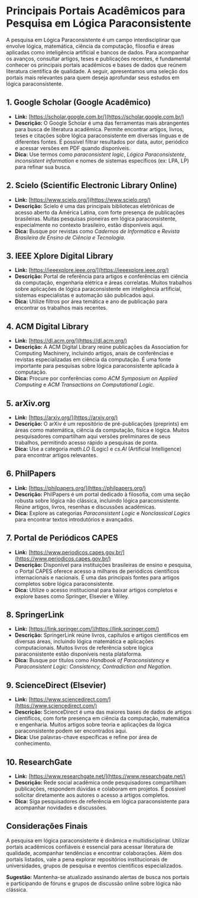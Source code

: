 
# Principais Portais Acadêmicos para Pesquisa em Lógica Paraconsistente

A pesquisa em Lógica Paraconsistente é um campo interdisciplinar que envolve lógica, matemática, ciência da computação, filosofia e áreas aplicadas como inteligência artificial e bancos de dados. Para acompanhar os avanços, consultar artigos, teses e publicações recentes, é fundamental conhecer os principais portais acadêmicos e bases de dados que reúnem literatura científica de qualidade. A seguir, apresentamos uma seleção dos portais mais relevantes para quem deseja aprofundar seus estudos em lógica paraconsistente.



## 1. **Google Scholar (Google Acadêmico)**
- **Link:** [https://scholar.google.com.br/](https://scholar.google.com.br/)
- **Descrição:** O Google Scholar é uma das ferramentas mais abrangentes para busca de literatura acadêmica. Permite encontrar artigos, livros, teses e citações sobre lógica paraconsistente em diversas línguas e de diferentes fontes. É possível filtrar resultados por data, autor, periódico e acessar versões em PDF quando disponíveis.
- **Dica:** Use termos como *paraconsistent logic*, *Lógica Paraconsistente*, *inconsistent information* e nomes de sistemas específicos (ex: LPA, LP) para refinar sua busca.



## 2. **Scielo (Scientific Electronic Library Online)**
- **Link:** [https://www.scielo.org/](https://www.scielo.org/)
- **Descrição:** Scielo é uma das principais bibliotecas eletrônicas de acesso aberto da América Latina, com forte presença de publicações brasileiras. Muitas pesquisas pioneiras em lógica paraconsistente, especialmente no contexto brasileiro, estão disponíveis aqui.
- **Dica:** Busque por revistas como *Cadernos de Informática* e *Revista Brasileira de Ensino de Ciência e Tecnologia*.



## 3. **IEEE Xplore Digital Library**
- **Link:** [https://ieeexplore.ieee.org/](https://ieeexplore.ieee.org/)
- **Descrição:** Portal de referência para artigos e conferências em ciência da computação, engenharia elétrica e áreas correlatas. Muitos trabalhos sobre aplicações de lógica paraconsistente em inteligência artificial, sistemas especialistas e automação são publicados aqui.
- **Dica:** Utilize filtros por área temática e ano de publicação para encontrar os trabalhos mais recentes.



## 4. **ACM Digital Library**
- **Link:** [https://dl.acm.org/](https://dl.acm.org/)
- **Descrição:** A ACM Digital Library reúne publicações da Association for Computing Machinery, incluindo artigos, anais de conferências e revistas especializadas em ciência da computação. É uma fonte importante para pesquisas sobre lógica paraconsistente aplicada à computação.
- **Dica:** Procure por conferências como *ACM Symposium on Applied Computing* e *ACM Transactions on Computational Logic*.



## 5. **arXiv.org**
- **Link:** [https://arxiv.org/](https://arxiv.org/)
- **Descrição:** O arXiv é um repositório de pré-publicações (preprints) em áreas como matemática, ciência da computação, física e lógica. Muitos pesquisadores compartilham aqui versões preliminares de seus trabalhos, permitindo acesso rápido a pesquisas de ponta.
- **Dica:** Use a categoria *math.LO* (Logic) e *cs.AI* (Artificial Intelligence) para encontrar artigos relevantes.



## 6. **PhilPapers**
- **Link:** [https://philpapers.org/](https://philpapers.org/)
- **Descrição:** PhilPapers é um portal dedicado à filosofia, com uma seção robusta sobre lógica não clássica, incluindo lógica paraconsistente. Reúne artigos, livros, resenhas e discussões acadêmicas.
- **Dica:** Explore as categorias *Paraconsistent Logic* e *Nonclassical Logics* para encontrar textos introdutórios e avançados.



## 7. **Portal de Periódicos CAPES**
- **Link:** [https://www.periodicos.capes.gov.br/](https://www.periodicos.capes.gov.br/)
- **Descrição:** Disponível para instituições brasileiras de ensino e pesquisa, o Portal CAPES oferece acesso a milhares de periódicos científicos internacionais e nacionais. É uma das principais fontes para artigos completos sobre lógica paraconsistente.
- **Dica:** Utilize o acesso institucional para baixar artigos completos e explore bases como Springer, Elsevier e Wiley.



## 8. **SpringerLink**
- **Link:** [https://link.springer.com/](https://link.springer.com/)
- **Descrição:** SpringerLink reúne livros, capítulos e artigos científicos em diversas áreas, incluindo lógica matemática e aplicações computacionais. Muitos livros de referência sobre lógica paraconsistente estão disponíveis nesta plataforma.
- **Dica:** Busque por títulos como *Handbook of Paraconsistency* e *Paraconsistent Logic: Consistency, Contradiction and Negation*.



## 9. **ScienceDirect (Elsevier)**
- **Link:** [https://www.sciencedirect.com/](https://www.sciencedirect.com/)
- **Descrição:** ScienceDirect é uma das maiores bases de dados de artigos científicos, com forte presença em ciência da computação, matemática e engenharia. Muitos artigos sobre teoria e aplicações da lógica paraconsistente podem ser encontrados aqui.
- **Dica:** Use palavras-chave específicas e refine por área de conhecimento.



## 10. **ResearchGate**
- **Link:** [https://www.researchgate.net/](https://www.researchgate.net/)
- **Descrição:** Rede social acadêmica onde pesquisadores compartilham publicações, respondem dúvidas e colaboram em projetos. É possível solicitar diretamente aos autores o acesso a artigos completos.
- **Dica:** Siga pesquisadores de referência em lógica paraconsistente para acompanhar novidades e discussões.



## **Considerações Finais**

A pesquisa em lógica paraconsistente é dinâmica e multidisciplinar. Utilizar portais acadêmicos confiáveis é essencial para acessar literatura de qualidade, acompanhar tendências e encontrar colaborações. Além dos portais listados, vale a pena explorar repositórios institucionais de universidades, grupos de pesquisa e eventos científicos especializados.

**Sugestão:** Mantenha-se atualizado assinando alertas de busca nos portais e participando de fóruns e grupos de discussão online sobre lógica não clássica.


